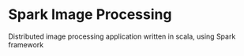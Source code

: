 # Spark Image Processing
Distributed image processing application written in scala, using Spark framework
